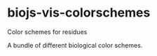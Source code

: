 biojs-vis-colorschemes
======================

Color schemes for residues

A bundle of different biological color schemes.
